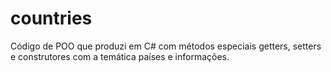 # countries
Código de POO que produzi em C# com métodos especiais getters, setters e construtores com a temática países e informações.
